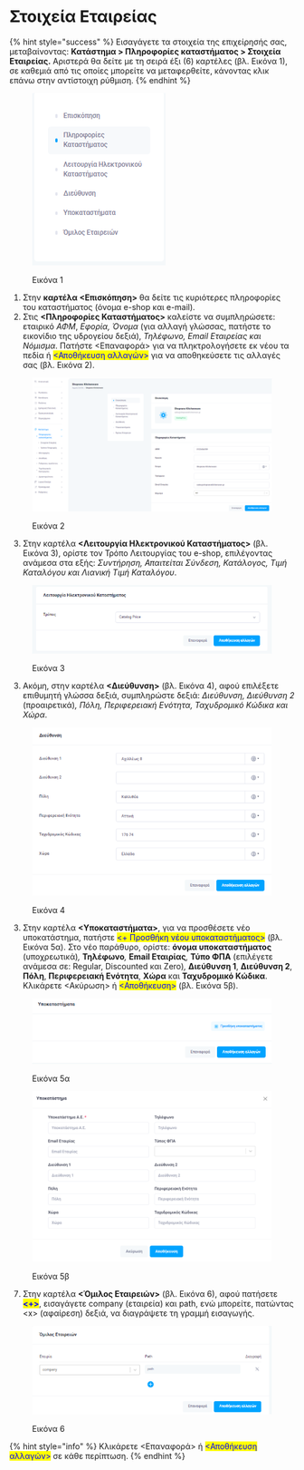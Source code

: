 # Στοιχεία Εταιρείας

{% hint style="success" %}
Εισαγάγετε τα στοιχεία της επιχείρησής σας, μεταβαίνοντας: **Κατάστημα > Πληροφορίες καταστήματος > Στοιχεία Εταιρείας.** Αριστερά θα δείτε με τη σειρά έξι (6) καρτέλες (βλ. Εικόνα 1), σε καθεμιά από τις οποίες μπορείτε να μεταφερθείτε, κάνοντας κλικ επάνω στην αντίστοιχη ρύθμιση.
{% endhint %}

<figure><img src="../../.gitbook/assets/ScreenHunter 594.png" alt=""><figcaption><p>Εικόνα 1</p></figcaption></figure>

1. Στην **καρτέλα <Επισκόπηση>** θα δείτε τις κυριότερες πληροφορίες του καταστήματος (όνομα e-shop και e-mail).
2. Στις **<Πληροφορίες Καταστήματος>** καλείστε να συμπληρώσετε: εταιρικό _ΑΦΜ_, _Εφορία, Όνομα_ (για αλλαγή γλώσσας, πατήστε το εικονίδιο της υδρογείου δεξιά), _Τηλέφωνο, Email Εταιρείας και Νόμισμα_. Πατήστε <Επαναφορά> για να πληκτρολογήσετε εκ νέου τα πεδία ή <mark style="color:blue;"><Αποθήκευση αλλαγών></mark> για να αποθηκεύσετε τις αλλαγές σας (βλ. Εικόνα 2).

<figure><img src="../../.gitbook/assets/ScreenHunter 596.png" alt=""><figcaption><p>Εικόνα 2</p></figcaption></figure>



3. Στην καρτέλα **<Λειτουργία Ηλεκτρονικού Καταστήματος>** (βλ. Εικόνα 3), ορίστε τον Τρόπο Λειτουργίας του e-shop, επιλέγοντας ανάμεσα στα εξής: _Συντήρηση, Απαιτείται Σύνδεση, Κατάλογος, Τιμή Καταλόγου και Λιανική Τιμή Καταλόγου_.&#x20;

<figure><img src="../../.gitbook/assets/ScreenHunter 597.png" alt=""><figcaption><p>Εικόνα 3</p></figcaption></figure>



3. Ακόμη, στην καρτέλα **<Διεύθυνση>** (βλ. Εικόνα 4), αφού επιλέξετε επιθυμητή γλώσσα δεξιά, συμπληρώστε δεξιά: _Διεύθυνση, Διεύθυνση 2_ (προαιρετικά)_, Πόλη, Περιφερειακή Ενότητα, Ταχυδρομικό Κώδικα και Χώρα_.

<figure><img src="../../.gitbook/assets/ScreenHunter 598.png" alt="" width="434"><figcaption><p>Εικόνα 4</p></figcaption></figure>

3. Στην καρτέλα **<Υποκαταστήματα>**, για να προσθέσετε νέο υποκατάστημα, πατήστε <mark style="color:blue;"><+ Προσθήκη νέου υποκαταστήματος></mark> (βλ. Εικόνα 5α). Στο νέο παράθυρο, ορίστε: **όνομα υποκαταστήματος** (υποχρεωτικά)_,_ **Τηλέφωνο**_,_ **Email Εταιρίας**_,_ **Τύπο ΦΠΑ** (επιλέγετε ανάμεσα σε: Regular, Discounted και Zero)_,_ **Διεύθυνση 1**, **Διεύθυνση 2**, **Πόλη**, **Περιφερειακή Ενότητα**, **Χώρα** και **Ταχυδρομικό Κώδικα**. Κλικάρετε <Ακύρωση> ή <mark style="color:blue;"><Αποθήκευση></mark> (βλ. Εικόνα 5β). &#x20;

<figure><img src="../../.gitbook/assets/ScreenHunter 599.png" alt="" width="429"><figcaption><p>Εικόνα 5α</p></figcaption></figure>

<figure><img src="../../.gitbook/assets/ScreenHunter 602.png" alt="" width="563"><figcaption><p>Εικόνα 5β</p></figcaption></figure>



7. Στην καρτέλα **<Όμιλος Εταιρειών>** (βλ. Εικόνα 6), αφού πατήσετε <mark style="color:blue;">**<+>**</mark>, εισαγάγετε company (εταιρεία) και path, ενώ μπορείτε, πατώντας \<x> (αφαίρεση) δεξιά, να διαγράψετε τη γραμμή εισαγωγής.&#x20;

<figure><img src="../../.gitbook/assets/ScreenHunter 601.png" alt=""><figcaption><p>Εικόνα 6</p></figcaption></figure>

{% hint style="info" %}
Κλικάρετε <Επαναφορά> ή <mark style="color:blue;"><Αποθήκευση αλλαγών></mark> σε κάθε περίπτωση.
{% endhint %}


